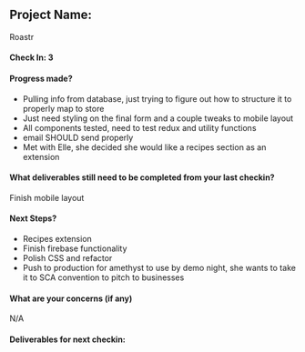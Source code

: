 ## Project Name:
Roastr

#### Check In: 3

#### Progress made?

- Pulling info from database, just trying to figure out how to structure it to properly map to store
- Just need styling on the final form and a couple tweaks to mobile layout
- All components tested, need to test redux and utility functions
- email SHOULD send properly
- Met with Elle, she decided she would like a recipes section as an extension

#### What deliverables still need to be completed from your last checkin?

Finish mobile layout

#### Next Steps?

- Recipes extension
- Finish firebase functionality
- Polish CSS and refactor
- Push to production for amethyst to use by demo night, she wants to take it to SCA convention to pitch to businesses 

#### What are your concerns (if any)

N/A 

#### Deliverables for next checkin:

